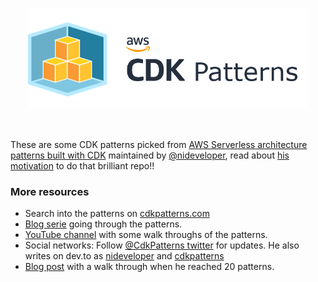<p align="center">
  <img src="cdkpatterns_logo.png" width="450" />
</p><br />

These are some CDK patterns picked from [AWS Serverless architecture patterns built with CDK](https://github.com/cdk-patterns/serverless) maintained by [@nideveloper](https://twitter.com/nideveloper), read about [his motivation](https://www.mattcoulter.com/blog/post/2) to do that brilliant repo!!

### More resources
* Search into the patterns on [cdkpatterns.com](https://cdkpatterns.com)
* [Blog serie](https://dev.to/nideveloper/what-is-cdkpatterns-com-3lff) going through the patterns.
* [YouTube channel](https://www.youtube.com/channel/UCuR3jnWEnxx1G2axUMVaogg) with some walk throughs of the patterns.
* Social networks: Follow [@CdkPatterns twitter](https://twitter.com/cdkpatterns) for updates. He also writes on dev.to as [nideveloper](https://dev.to/nideveloper) and [cdkpatterns](https://dev.to/cdkpatterns) 
* [Blog post](https://dev.to/nideveloper/cdk-patterns-at-20-let-s-walk-through-all-20-serverless-patterns-for-aws-d1n1) with a walk through when he reached 20 patterns.
